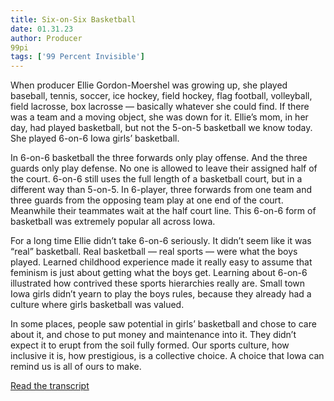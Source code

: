 ```yaml
---
title: Six-on-Six Basketball
date: 01.31.23
author: Producer
99pi
tags: ['99 Percent Invisible']
---
```


When producer Ellie Gordon-Moershel was growing up, she played baseball, tennis, soccer, ice hockey, field hockey, flag football, volleyball, field lacrosse, box lacrosse — basically whatever she could find. If there was a team and a moving object, she was down for it. Ellie’s mom, in her day, had played basketball, but not the 5-on-5 basketball we know today. She played 6-on-6 Iowa girls’ basketball.


In 6-on-6 basketball the three forwards only play offense. And the three guards only play defense. No one is allowed to leave their assigned half of the court. 6-on-6 still uses the full length of a basketball court, but in a different way than 5-on-5. In 6-player, three forwards from one team and three guards from the opposing team play at one end of the court. Meanwhile their teammates wait at the half court line. This 6-on-6 form of basketball was extremely popular all across Iowa.




For a long time Ellie didn’t take 6-on-6 seriously. It didn’t seem like it was “real” basketball. Real basketball — real sports — were what the boys played. Learned childhood experience made it really easy to assume that feminism is just about getting what the boys get. Learning about 6-on-6 illustrated how contrived these sports hierarchies really are. Small town Iowa girls didn’t yearn to play the boys rules, because they already had a culture where girls basketball was valued.




In some places, people saw potential in girls’ basketball and chose to care about it, and chose to put money and maintenance into it. They didn’t expect it to erupt from the soil fully formed. Our sports culture, how inclusive it is, how prestigious, is a collective choice. A choice that Iowa can remind us is all of ours to make.

[Read the transcript](./Six-on-Six_Basketball_transcript.md)